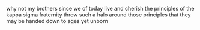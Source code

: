 why not my brothers since we of today live and cherish the principles of the kappa sigma fraternity throw such a halo around those principles that they may be handed down to ages yet unborn